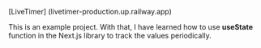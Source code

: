 [LiveTimer] (livetimer-production.up.railway.app)

This is an example project.
With that, I have learned how to use **useState** function in the Next.js library to track the values
periodically.

